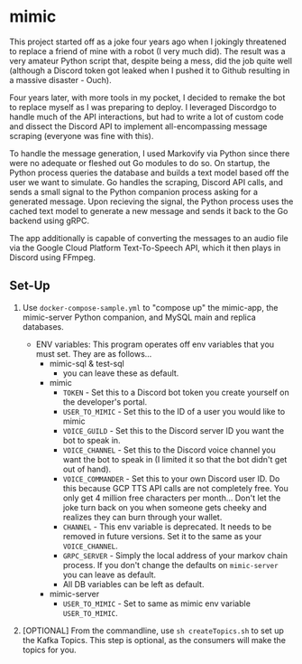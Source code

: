 # mimic
This project started off as a joke four years ago when I jokingly threatened to replace a friend of mine with a robot (I very much did). The result was a very amateur Python script that, despite being a mess, did the job quite well (although a Discord token got leaked when I pushed it to Github resulting in a massive disaster - Ouch).

Four years later, with more tools in my pocket, I decided to remake the bot to replace myself as I was preparing to deploy. I leveraged Discordgo to handle much of the API interactions, but had to write a lot of custom code and dissect the Discord API to implement all-encompassing message scraping (everyone was fine with this).

To handle the message generation, I used Markovify via Python since there were no adequate or fleshed out Go modules to do so. On startup, the Python process queries the database and builds a text model based off the user we want to simulate. Go handles the scraping, Discord API calls, and sends a small signal to the Python companion process asking for a generated message. Upon recieving the signal, the Python process uses the cached text model to generate a new message and sends it back to the Go backend using gRPC.

The app additionally is capable of converting the messages to an audio file via the Google Cloud Platform Text-To-Speech API, which it then plays in Discord using FFmpeg.

## Set-Up
1. Use `docker-compose-sample.yml` to "compose up" the mimic-app, the mimic-server Python companion, and MySQL main and replica databases.
    - ENV variables: This program operates off env variables that you must set. They are as follows...
        - mimic-sql & test-sql
            - you can leave these as default.
        - mimic
            - `TOKEN` - Set this to a Discord bot token you create yourself on the developer's portal.
            - `USER_TO_MIMIC` - Set this to the ID of a user you would like to mimic
            - `VOICE_GUILD` - Set this to the Discord server ID you want the bot to speak in.
            - `VOICE_CHANNEL` - Set this to the Discord voice channel you want the bot to speak in (I limited it so that the bot didn't get out of hand).
            - `VOICE_COMMANDER` - Set this to your own Discord user ID. Do this because GCP TTS API calls are not completely free. You only get 4 million free characters per month... Don't let the joke turn back on you when someone gets cheeky and realizes they can burn through your wallet.
            - `CHANNEL` - This env variable is deprecated. It needs to be removed in future versions. Set it to the same as your `VOICE_CHANNEL`.
            - `GRPC_SERVER` - Simply the local address of your markov chain process. If you don't change the defaults on `mimic-server` you can leave as default.
            - All DB variables can be left as default.
        - mimic-server
            - `USER_TO_MIMIC` - Set to same as mimic env variable `USER_TO_MIMIC`.

2. [OPTIONAL] From the commandline, use `sh createTopics.sh` to set up the Kafka Topics. This step is optional, as the consumers will make the topics for you.


